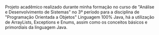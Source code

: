 Projeto acadêmico realizado durante minha formação no curso de "Análise e Desenvolvimento de Sistemas" no 3º período para a disciplina de "Programação Orientada a Objetos"
Linguagem 100% Java, há a utilização de ArrayLists, Exceptions e Enums, assim como os conceitos básicos e primordiais da linguagem Java.
